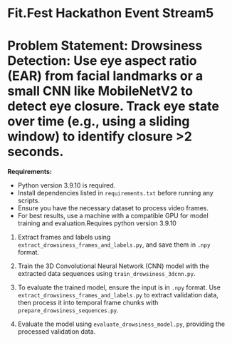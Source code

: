 # Fit.Fest Hackathon Event Stream5

# Problem Statement: Drowsiness Detection: Use eye aspect ratio (EAR) from facial landmarks or a small CNN like MobileNetV2 to detect eye closure. Track eye state over time (e.g., using a sliding window) to identify closure >2 seconds.

**Requirements:**

- Python version 3.9.10 is required.
- Install dependencies listed in `requirements.txt` before running any scripts.
- Ensure you have the necessary dataset to process video frames.
- For best results, use a machine with a compatible GPU for model training and evaluation.Requires python version 3.9.10

1. Extract frames and labels using `extract_drowsiness_frames_and_labels.py`, and save them in `.npy` format.

2. Train the 3D Convolutional Neural Network (CNN) model with the extracted data sequences using `train_drowsiness_3dcnn.py`.

3. To evaluate the trained model, ensure the input is in `.npy` format. Use `extract_drowsiness_frames_and_labels.py` to extract validation data, then process it into temporal frame chunks with `prepare_drowsiness_sequences.py`.

4. Evaluate the model using `evaluate_drowsiness_model.py`, providing the processed validation data.

